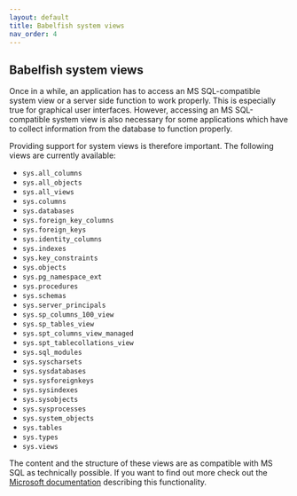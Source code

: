 ```yaml
---
layout: default
title: Babelfish system views
nav_order: 4
---
```


## Babelfish system views

Once in a while, an application has to access an MS SQL-compatible system view
or a server side function to
work properly. This is especially true for graphical user interfaces. However,
accessing an MS SQL-compatible system view is also necessary for some applications
which have to collect information from the database to function properly.

Providing support for system views is therefore important. The following views
are currently available:

- `sys.all_columns`
- `sys.all_objects`
- `sys.all_views`
- `sys.columns`
- `sys.databases`
- `sys.foreign_key_columns`
- `sys.foreign_keys`
- `sys.identity_columns`
- `sys.indexes`
- `sys.key_constraints`
- `sys.objects`
- `sys.pg_namespace_ext`
- `sys.procedures`
- `sys.schemas`
- `sys.server_principals`
- `sys.sp_columns_100_view`
- `sys.sp_tables_view`
- `sys.spt_columns_view_managed`
- `sys.spt_tablecollations_view`
- `sys.sql_modules`
- `sys.syscharsets`
- `sys.sysdatabases`
- `sys.sysforeignkeys`
- `sys.sysindexes`
- `sys.sysobjects`
- `sys.sysprocesses`
- `sys.system_objects`
- `sys.tables`
- `sys.types`
- `sys.views`

The content and the structure of these views are as compatible with MS SQL as
technically possible. If you want to find out more check out the [Microsoft
documentation](https://docs.microsoft.com/en-us/sql/relational-databases/system-catalog-views/object-catalog-views-transact-sql?view=sql-server-ver15)
describing this functionality.
